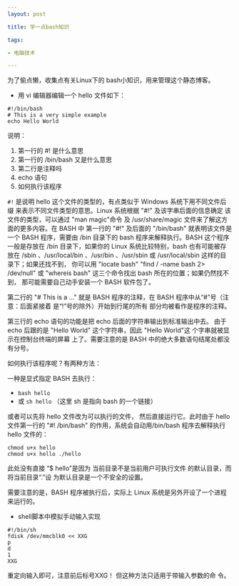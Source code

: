```yaml
---
layout: post

title: 学一点bash知识

tags: 

- 电脑技术

---
```


为了偷点懒，收集点有关Linux下的
bash小知识，用来管理这个静态博客。


- 用 vi 编辑器编辑一个 hello 
文件如下：

```
#!/bin/bash 
# This is a very simple example
echo Hello World
```


说明：

1. 第一行的 #! 是什么意思
2. 第一行的 /bin/bash 又是什么意思
3. 第二行是注释吗 
4. echo 语句
5. 如何执行该程序

`#!` 是说明 hello 
这个文件的类型的，有点类似于 
Windows 
系统下用不同文件后缀
来表示不同文件类型的意思。Linux 
系统根据 "#!" 
及该字串后面的信息确定
该文件的类型，可以通过 
"man magic"命令 及 
/usr/share/magic 
文件来了解这方面的更多内容。在 
BASH 中 第一行的 "#!" 
及后面的 "/bin/bash" 
就表明该文件是一个 BASH 
程序，需要由 /bin 目录下的 
bash 程序来解释执行。BASH 
这个程序一般是存放在 /bin 
目录下，如果你的 Linux 
系统比较特别，bash 
也有可能被存放在 /sbin 
、/usr/local/bin 、/usr/bin 
、/usr/sbin 或 
/usr/local/sbin 
这样的目录下；如果还找不到，
你可以用 
"locate bash" "find / -name 
bash 2> /dev/null" 或 
"whereis bash" 
这三个命令找出 bash 
所在的位置；如果仍然找不到，
那可能需要自己动手安装一个 
BASH 软件包了。

第二行的 "# This is a ..." 
就是 BASH 程序的注释，在 
BASH 
程序中从“#”号（注意：后面紧接着
是“!”号的除外）开始到行尾的所有
部分均被看作是程序的注释。

第三行的 echo 语句的功能是把 echo 
后面的字符串输出到标准输出中去。
由于 echo 后跟的是 "Hello World" 
这个字符串，因此 "Hello World"这
个字串就被显示在控制台终端的屏幕
上了。需要注意的是 BASH 
中的绝大多数语句结尾处都没有分号。

如何执行该程序呢？有两种方法：

一种是显式指定 BASH 去执行：

- `bash hello`
- 或 `sh hello` （这里 sh 
是指向 bash 的一个链接）

或者可以先将 hello 
文件改为可以执行的文件，
然后直接运行它。此时由于 
hello 文件第一行的 "#! /bin/bash" 
的作用，系统会自动用/bin/bash 
程序去解释执行 hello 文件的：

```
chmod u+x hello
chmod u+x hello ./hello

```

此处没有直接 “$ hello”是因为
当前目录不是当前用户可执行文件
的默认目录，而将当前目录“.”设
为默认目录是一个不安全的设置。

需要注意的是，BASH 
程序被执行后，实际上 Linux 
系统是另外开设了一个进程来运行的。

- shell脚本中模拟手动输入实现

```
#!/bin/sh
fdisk /dev/mmcblk0 << XXG
p
d
1
XXG
```

重定向输入即可，注意前后标号XXG！
但这种方法只适用于带输入参数的命
令。
